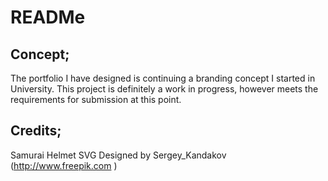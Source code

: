 # READMe
## Concept;
The portfolio	 I have designed is continuing a branding concept I started in University.  This project is definitely a work in progress, however meets the requirements for submission at this point. 

## Credits;
Samurai Helmet SVG 
Designed by Sergey_Kandakov 
(http://www.freepik.com )